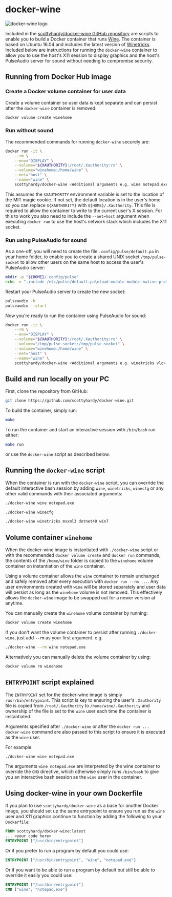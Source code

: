 # docker-wine

![docker-wine logo](https://raw.githubusercontent.com/scottyhardy/docker-wine/master/logo.png)

Included in the [scottyhardy/docker-wine GitHub repository](https://github.com/scottyhardy/docker-wine) are scripts to enable you to build a Docker container that runs [Wine](https://www.winehq.org). The  container is based on Ubuntu 16.04 and includes the latest version of [Winetricks](https://wiki.winehq.org/Winetricks). Included below are instructions for running the `docker-wine` container to allow you to use the host's X11 session to display graphics and the host's PulseAudio server for sound without needing to compromise security.

## Running from Docker Hub image

### Create a Docker volume container for user data

Create a volume container so user data is kept separate and can persist after the `docker-wine` container is removed:

```bash
docker volume create winehome
```

### Run without sound

The recommended commands for running `docker-wine` securely are:

```bash
docker run -it \
    --rm \
    --env="DISPLAY" \
    --volume="${XAUTHORITY}:/root/.Xauthority:ro" \
    --volume="winehome:/home/wine" \
    --net="host" \
    --name="wine" \
    scottyhardy/docker-wine <Additional arguments e.g. wine notepad.exe>
```

This assumes the `$XAUTHORITY` environment variable is set to the location of the MIT magic cookie.  If not set, the default location is in the user's home so you can replace `${XAUTHORITY}` with `${HOME}/.Xauthority`. This file is required to allow the container to write to the current user's X session. For this to work you also need to include the `--net=host` argument when executing `docker run` to use the host's network stack which includes the X11 socket.

### Run using PulseAudio for sound

As a one-off, you will need to create the file `.config/pulse/default.pa` in your home folder, to enable you to create a shared UNIX socket `/tmp/pulse-socket` to allow other users on the same host to access the user's PulseAudio server:

```bash
mkdir -p "${HOME}/.config/pulse"
echo -e ".include /etc/pulse/default.pa\nload-module module-native-protocol-unix auth-anonymous=1 socket=/tmp/pulse-socket" > ${HOME}/.config/pulse/default.pa
```

Restart your PulseAudio server to create the new socket:

```bash
pulseaudio -k
pulseaudio --start
```

Now you're ready to run the container using PulseAudio for sound:

```bash
docker run -it \
    --rm \
    --env="DISPLAY" \
    --volume="${XAUTHORITY}:/root/.Xauthority:ro" \
    --volume="/tmp/pulse-socket:/tmp/pulse-socket" \
    --volume="winehome:/home/wine" \
    --net="host" \
    --name="wine" \
    scottyhardy/docker-wine <Additional arguments e.g. winetricks vlc>
```

## Build and run locally on your PC

First, clone the repository from GitHub:

```bash
git clone https://github.com/scottyhardy/docker-wine.git
```

To build the container, simply run:

```bash
make
```

To run the container and start an interactive session with `/bin/bash` run either:

```bash
make run
```

or use the `docker-wine` script as described below.

## Running the `docker-wine` script

When the container is run with the `docker-wine` script, you can override the default interactive bash session by adding `wine`, `winetricks`, `winecfg` or any other valid commands with their associated arguments:

```bash
./docker-wine wine notepad.exe
```

```bash
./docker-wine winecfg
```

```bash
./docker-wine winetricks msxml3 dotnet40 win7
```

## Volume container `winehome`

When the docker-wine image is instantiated with `./docker-wine` script or with the recommended `docker volume create` and `docker run` commands, the contents of the `/home/wine` folder is copied to the `winehome` volume container on instantiation of the `wine` container.

Using a volume container allows the `wine` container to remain unchanged and safely removed after every execution with `docker run --rm ...`.  Any user environments created with `wine` will be stored separately and user data will persist as long as the `winehome` volume is not removed.  This effectively allows the `docker-wine` image to be swapped out for a newer version at anytime.

You can manually create the `winehome` volume container by running:

```bash
docker volume create winehome
```

If you don't want the volume container to persist after running `./docker-wine`, just add `--rm` as your first argument.
e.g.

```bash
./docker-wine --rm wine notepad.exe

```

Alternatively you can manually delete the volume container by using:

```bash
docker volume rm winehome
```

## `ENTRYPOINT` script explained

The `ENTRYPOINT` set for the docker-wine image is simply `/usr/bin/entrypoint`. This script is key to ensuring the user's `.Xauthority` file is copied from `/root/.Xauthority` to `/home/wine/.Xauthority` and ownership of the file is set to the `wine` user each time the container is instantiated.

Arguments specified after `./docker-wine` or after the `docker run ... docker-wine` command are also passed to this script to ensure it is executed as the `wine` user.

For example:

```bash
./docker-wine wine notepad.exe
```

The arguments `wine notepad.exe` are interpreted by the wine container to override the `CMD` directive, which otherwise simply runs `/bin/bash` to give you an interactive bash session as the `wine` user in the container.

## Using docker-wine in your own Dockerfile

If you plan to use `scottyhardy/docker-wine` as a base for another Docker image, you should set up the same entrypoint to ensure you run as the `wine` user and X11 graphics continue to function by adding the following to your `Dockerfile`:

```dockerfile
FROM scottyhardy/docker-wine:latest
... <your code here>
ENTRYPOINT ["/usr/bin/entrypoint"]
```

Or if you prefer to run a program by default you could use:

```dockerfile
ENTRYPOINT ["/usr/bin/entrypoint", "wine", "notepad.exe"]
```

Or if you want to be able to run a program by default but still be able to override it easily you could use:

```dockerfile
ENTRYPOINT ["/usr/bin/entrypoint"]
CMD ["wine", "notepad.exe"]
```
